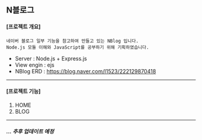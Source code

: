 ## N블로그

#### [프로젝트 개요]
    네이버 블로그 일부 기능을 참고하여 만들고 있는 NBlog 입니다.
    Node.js 모듈 이해와 JavaScript를 공부하기 위해 기획하였습니다.
     
* Server : Node.js + Express.js
* View engin : ejs
* NBlog ERD : https://blog.naver.com/l1523/222129870418
---
#### [프로젝트 기능]
   1. HOME
   2. BLOG
---
##### ... 추후 업데이트 예정
